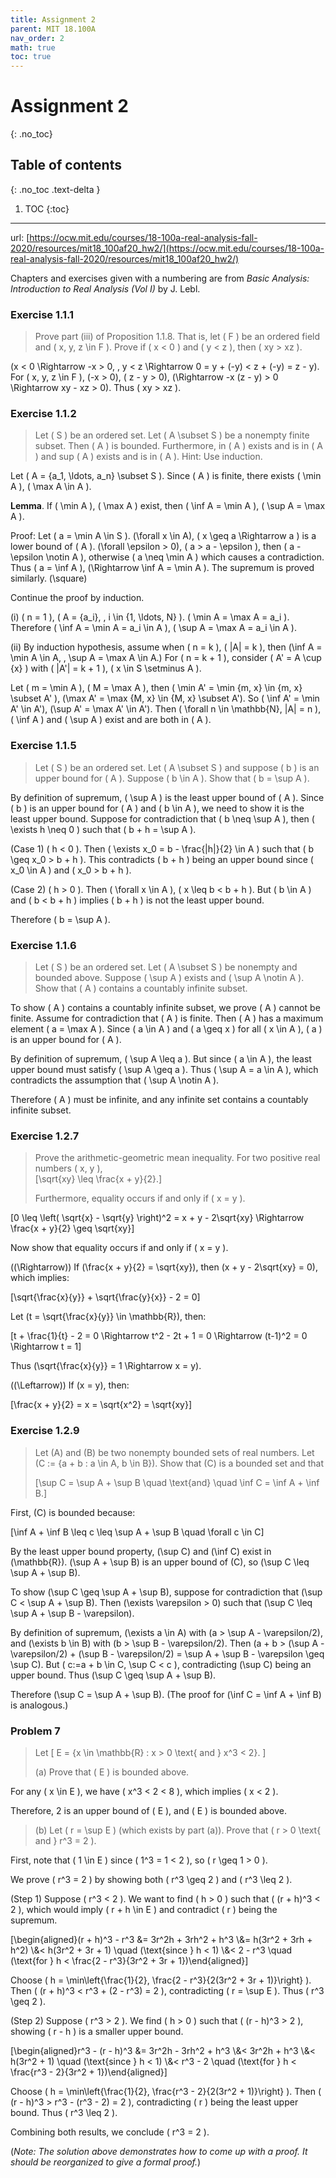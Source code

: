 ```yaml
---
title: Assignment 2
parent: MIT 18.100A
nav_order: 2
math: true
toc: true
---
```


# Assignment 2
{: .no_toc}

## Table of contents
{: .no_toc .text-delta }

1. TOC
{:toc}

---

url: [https://ocw.mit.edu/courses/18-100a-real-analysis-fall-2020/resources/mit18_100af20_hw2/](https://ocw.mit.edu/courses/18-100a-real-analysis-fall-2020/resources/mit18_100af20_hw2/)

Chapters and exercises given with a numbering are from *Basic Analysis: Introduction to
Real Analysis (Vol I)* by J. Lebl.

### Exercise 1.1.1

> Prove part (iii) of Proposition 1.1.8. That is, let \( F \) be an ordered field and \( x, y, z \in F \). Prove if \( x < 0 \) and \( y < z \), then \( xy > xz \).

\(x < 0 \Rightarrow -x > 0, \, y < z \Rightarrow 0 = y + (-y) < z + (-y) = z - y\). For \( x, y, z \in F \), \(-x > 0\), \( z - y > 0\), \(\Rightarrow -x (z - y) > 0 \Rightarrow xy - xz > 0\). Thus \( xy > xz \).

### Exercise 1.1.2

> Let \( S \) be an ordered set. Let \( A \subset S \) be a nonempty finite subset. Then \( A \) is bounded. Furthermore, in \( A \) exists and is in \( A \) and sup \( A \) exists and is in \( A \). Hint: Use induction.

Let \( A = \{a_1, \ldots, a_n\} \subset S \). Since \( A \) is finite, there exists \( \min A \), \( \max A \in A \).

**Lemma**. If \( \min A \), \( \max A \) exist, then \( \inf A = \min A \), \( \sup A = \max A \).

Proof: Let \( a = \min A \in S \). \(\forall x \in A\), \( x \geq a \Rightarrow a \) is a lower bound of \( A \). \(\forall \epsilon > 0\), \( a > a - \epsilon \), then \( a - \epsilon \notin A \), otherwise \( a \neq \min A \) which causes a contradiction. Thus \( a = \inf A \), \(\Rightarrow \inf A = \min A \). The supremum is proved similarly. \(\square\)

Continue the proof by induction.

(i) \( n = 1 \), \( A = \{a_i\}, \, i \in \{1, \ldots, N\} \). \( \min A = \max A = a_i \). Therefore \( \inf A = \min A = a_i \in A \), \( \sup A = \max A = a_i \in A \).

(ii) By induction hypothesis, assume when \( n = k \), \( |A| = k \), then \(\inf A = \min A \in A, \, \sup A = \max A \in A.\) For \( n = k + 1 \), consider \( A' = A \cup \{x\} \) with \( |A'| = k + 1 \), \( x \in S \setminus A \).

Let \( m = \min A \), \( M = \max A \), then \( \min A' = \min \{m, x\} \in \{m, x\} \subset A' \), \(\max A' = \max \{M, x\} \in \{M, x\} \subset A'\). So \( \inf A' = \min A' \in A'\), \(\sup A' = \max A' \in A'\). Then \( \forall n \in \mathbb{N}, |A| = n \), \( \inf A \) and \( \sup A \) exist and are both in \( A \).

### **Exercise 1.1.5** 

> Let \( S \) be an ordered set. Let \( A \subset S \) and suppose \( b \) is an upper bound for \( A \). Suppose \( b \in A \). Show that \( b = \sup A \).

By definition of supremum, \( \sup A \) is the least upper bound of \( A \). Since \( b \) is an upper bound for \( A \) and \( b \in A \), we need to show it is the least upper bound. Suppose for contradiction that \( b \neq \sup A \), then \( \exists h \neq 0 \) such that \( b + h = \sup A \).

(Case 1) \( h < 0 \). Then \( \exists x_0 = b - \frac{|h|}{2} \in A \) such that \( b \geq x_0 > b + h \). This contradicts \( b + h \) being an upper bound since \( x_0 \in A \) and \( x_0 > b + h \).

(Case 2) \( h > 0 \). Then \( \forall x \in A \), \( x \leq b < b + h \). But \( b \in A \) and \( b < b + h \) implies \( b + h \) is not the least upper bound.

Therefore \( b = \sup A \).

### **Exercise 1.1.6** 

> Let \( S \) be an ordered set. Let \( A \subset S \) be nonempty and bounded above. Suppose \( \sup A \) exists and \( \sup A \notin A \). Show that \( A \) contains a countably infinite subset.

To show \( A \) contains a countably infinite subset, we prove \( A \) cannot be finite. Assume for contradiction that \( A \) is finite. Then \( A \) has a maximum element \( a = \max A \). Since \( a \in A \) and \( a \geq x \) for all \( x \in A \), \( a \) is an upper bound for \( A \).

By definition of supremum, \( \sup A \leq a \). But since \( a \in A \), the least upper bound must satisfy \( \sup A \geq a \). Thus \( \sup A = a \in A \), which contradicts the assumption that \( \sup A \notin A \).

Therefore \( A \) must be infinite, and any infinite set contains a countably infinite subset.

### **Exercise 1.2.7** 

> Prove the arithmetic-geometric mean inequality. For two positive real numbers \( x, y \),  
> \[\sqrt{xy} \leq \frac{x + y}{2}.\]
> 
> Furthermore, equality occurs if and only if \( x = y \).

\[0 \leq \left( \sqrt{x} - \sqrt{y} \right)^2 = x + y - 2\sqrt{xy} \Rightarrow \frac{x + y}{2} \geq \sqrt{xy}\]

Now show that equality occurs if and only if \( x = y \).

(\(\Rightarrow\)) If \(\frac{x + y}{2} = \sqrt{xy}\), then \(x + y - 2\sqrt{xy} = 0\), which implies:

\[\sqrt{\frac{x}{y}} + \sqrt{\frac{y}{x}} - 2 = 0\]

Let \(t = \sqrt{\frac{x}{y}} \in \mathbb{R}\), then:

\[t + \frac{1}{t} - 2 = 0 \Rightarrow t^2 - 2t + 1 = 0 \Rightarrow (t-1)^2 = 0 \Rightarrow t = 1\]

Thus \(\sqrt{\frac{x}{y}} = 1 \Rightarrow x = y\).

(\(\Leftarrow\)) If \(x = y\), then:

\[\frac{x + y}{2} = x = \sqrt{x^2} = \sqrt{xy}\]

### **Exercise 1.2.9** 

> Let \(A\) and \(B\) be two nonempty bounded sets of real numbers. Let \(C := \{a + b : a \in A, b \in B\}\). Show that \(C\) is a bounded set and that  
> 
> \[\sup C = \sup A + \sup B \quad \text{and} \quad \inf C = \inf A + \inf B.\]

First, \(C\) is bounded because:

\[\inf A + \inf B \leq c \leq \sup A + \sup B \quad \forall c \in C\]

By the least upper bound property, \(\sup C\) and \(\inf C\) exist in \(\mathbb{R}\). \(\sup A + \sup B\) is an upper bound of \(C\), so \(\sup C \leq \sup A + \sup B\). 
 
To show \(\sup C \geq \sup A + \sup B\), suppose for contradiction that \(\sup C < \sup A + \sup B\). Then \(\exists \varepsilon > 0\) such that \(\sup C \leq \sup A + \sup B - \varepsilon\). 
 
By definition of supremum, \(\exists a \in A\) with \(a > \sup A - \varepsilon/2\), and \(\exists b \in B\) with \(b > \sup B - \varepsilon/2\). Then \(a + b > (\sup A - \varepsilon/2) + (\sup B - \varepsilon/2) = \sup A + \sup B - \varepsilon \geq \sup C\). But \( c:=a + b \in C, \sup C < c \), contradicting \(\sup C\) being an upper bound. Thus \(\sup C \geq \sup A + \sup B\).

Therefore \(\sup C = \sup A + \sup B\). (The proof for \(\inf C = \inf A + \inf B\) is analogous.)

### Problem 7

> Let
> \[ E = \{x \in \mathbb{R} : x > 0 \text{ and } x^3 < 2\}. \]
>
> (a) Prove that \( E \) is bounded above.

For any \( x \in E \), we have \( x^3 < 2 < 8 \), which implies \( x < 2 \).

Therefore, 2 is an upper bound of \( E \), and \( E \) is bounded above.

> (b) Let \( r = \sup E \) (which exists by part (a)). Prove that \( r > 0 \text{ and } r^3 = 2 \).

First, note that \( 1 \in E \) since \( 1^3 = 1 < 2 \), so \( r \geq 1 > 0 \).

We prove \( r^3 = 2 \) by showing both \( r^3 \geq 2 \) and \( r^3 \leq 2 \).

(Step 1) Suppose \( r^3 < 2 \). We want to find \( h > 0 \) such that \( (r + h)^3 < 2 \), which would imply \( r + h \in E \) and contradict \( r \) being the supremum.

\[\begin{aligned}(r + h)^3 - r^3 &= 3r^2h + 3rh^2 + h^3 \\&= h(3r^2 + 3rh + h^2) \\&< h(3r^2 + 3r + 1) \quad (\text{since } h < 1) \\&< 2 - r^3 \quad (\text{for } h < \frac{2 - r^3}{3r^2 + 3r + 1})\end{aligned}\]

Choose \( h = \min\left\{\frac{1}{2}, \frac{2 - r^3}{2(3r^2 + 3r + 1)}\right\} \). Then \( (r + h)^3 < r^3 + (2 - r^3) = 2 \), contradicting \( r = \sup E \). Thus \( r^3 \geq 2 \).

(Step 2) Suppose \( r^3 > 2 \). We find \( h > 0 \) such that \( (r - h)^3 > 2 \), showing \( r - h \) is a smaller upper bound.

\[\begin{aligned}r^3 - (r - h)^3 &= 3r^2h - 3rh^2 + h^3 \\&< 3r^2h + h^3 \\&< h(3r^2 + 1) \quad (\text{since } h < 1) \\&< r^3 - 2 \quad (\text{for } h < \frac{r^3 - 2}{3r^2 + 1})\end{aligned}\]

Choose \( h = \min\left\{\frac{1}{2}, \frac{r^3 - 2}{2(3r^2 + 1)}\right\} \). Then \( (r - h)^3 > r^3 - (r^3 - 2) = 2 \), contradicting \( r \) being the least upper bound. Thus \( r^3 \leq 2 \).

Combining both results, we conclude \( r^3 = 2 \).

(*Note: The solution above demonstrates how to come up with a proof. It should be reorganized to give a formal proof.*)